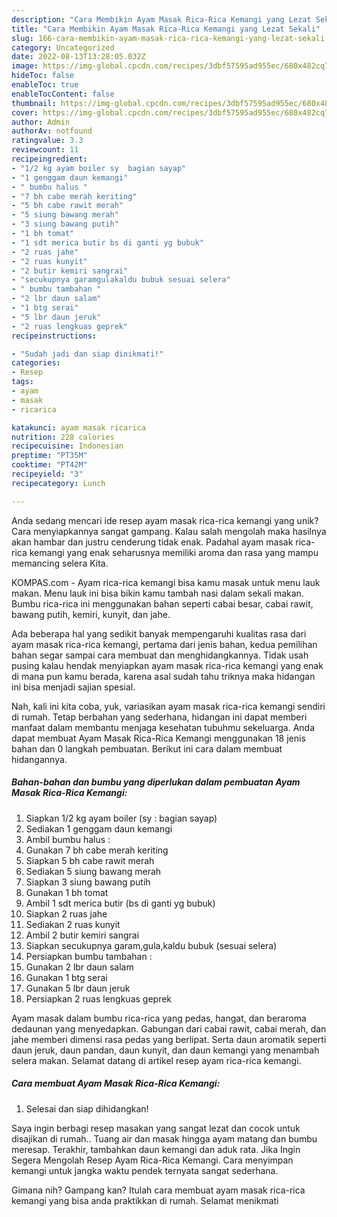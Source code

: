 ```yaml
---
description: "Cara Membikin Ayam Masak Rica-Rica Kemangi yang Lezat Sekali"
title: "Cara Membikin Ayam Masak Rica-Rica Kemangi yang Lezat Sekali"
slug: 166-cara-membikin-ayam-masak-rica-rica-kemangi-yang-lezat-sekali
category: Uncategorized
date: 2022-08-13T13:28:05.032Z
image: https://img-global.cpcdn.com/recipes/3dbf57595ad955ec/680x482cq70/ayam-masak-rica-rica-kemangi-foto-resep-utama.jpg
hideToc: false
enableToc: true
enableTocContent: false
thumbnail: https://img-global.cpcdn.com/recipes/3dbf57595ad955ec/680x482cq70/ayam-masak-rica-rica-kemangi-foto-resep-utama.jpg
cover: https://img-global.cpcdn.com/recipes/3dbf57595ad955ec/680x482cq70/ayam-masak-rica-rica-kemangi-foto-resep-utama.jpg
author: Admin
authorAv: notfound
ratingvalue: 3.3
reviewcount: 11
recipeingredient:
- "1/2 kg ayam boiler sy  bagian sayap"
- "1 genggam daun kemangi"
- " bumbu halus "
- "7 bh cabe merah keriting"
- "5 bh cabe rawit merah"
- "5 siung bawang merah"
- "3 siung bawang putih"
- "1 bh tomat"
- "1 sdt merica butir bs di ganti yg bubuk"
- "2 ruas jahe"
- "2 ruas kunyit"
- "2 butir kemiri sangrai"
- "secukupnya garamgulakaldu bubuk sesuai selera"
- " bumbu tambahan "
- "2 lbr daun salam"
- "1 btg serai"
- "5 lbr daun jeruk"
- "2 ruas lengkuas geprek"
recipeinstructions:

- "Sudah jadi dan siap dinikmati!"
categories:
- Resep
tags:
- ayam
- masak
- ricarica

katakunci: ayam masak ricarica 
nutrition: 228 calories
recipecuisine: Indonesian
preptime: "PT35M"
cooktime: "PT42M"
recipeyield: "3"
recipecategory: Lunch

---
```





Anda sedang mencari ide resep ayam masak rica-rica kemangi yang unik? Cara menyiapkannya sangat gampang. Kalau salah mengolah maka hasilnya akan hambar dan justru cenderung tidak enak. Padahal ayam masak rica-rica kemangi yang enak seharusnya memiliki aroma dan rasa yang mampu memancing selera Kita.





KOMPAS.com - Ayam rica-rica kemangi bisa kamu masak untuk menu lauk makan. Menu lauk ini bisa bikin kamu tambah nasi dalam sekali makan. Bumbu rica-rica ini menggunakan bahan seperti cabai besar, cabai rawit, bawang putih, kemiri, kunyit, dan jahe.

Ada beberapa hal yang sedikit banyak mempengaruhi kualitas rasa dari ayam masak rica-rica kemangi, pertama dari jenis bahan, kedua pemilihan bahan segar sampai cara membuat dan menghidangkannya. Tidak usah pusing kalau hendak menyiapkan ayam masak rica-rica kemangi yang enak di mana pun kamu berada, karena asal sudah tahu triknya maka hidangan ini bisa menjadi sajian spesial.






Nah, kali ini kita coba, yuk, variasikan ayam masak rica-rica kemangi sendiri di rumah. Tetap berbahan yang sederhana, hidangan ini dapat memberi manfaat dalam membantu menjaga kesehatan tubuhmu sekeluarga. Anda dapat membuat Ayam Masak Rica-Rica Kemangi menggunakan 18 jenis bahan dan 0 langkah pembuatan. Berikut ini cara dalam membuat hidangannya.

<!--inarticleads1-->

##### Bahan-bahan dan bumbu yang diperlukan dalam pembuatan Ayam Masak Rica-Rica Kemangi:

1. Siapkan 1/2 kg ayam boiler (sy : bagian sayap)
1. Sediakan 1 genggam daun kemangi
1. Ambil  bumbu halus :
1. Gunakan 7 bh cabe merah keriting
1. Siapkan 5 bh cabe rawit merah
1. Sediakan 5 siung bawang merah
1. Siapkan 3 siung bawang putih
1. Gunakan 1 bh tomat
1. Ambil 1 sdt merica butir (bs di ganti yg bubuk)
1. Siapkan 2 ruas jahe
1. Sediakan 2 ruas kunyit
1. Ambil 2 butir kemiri sangrai
1. Siapkan secukupnya garam,gula,kaldu bubuk (sesuai selera)
1. Persiapkan  bumbu tambahan :
1. Gunakan 2 lbr daun salam
1. Gunakan 1 btg serai
1. Gunakan 5 lbr daun jeruk
1. Persiapkan 2 ruas lengkuas geprek


Ayam masak dalam bumbu rica-rica yang pedas, hangat, dan beraroma dedaunan yang menyedapkan. Gabungan dari cabai rawit, cabai merah, dan jahe memberi dimensi rasa pedas yang berlipat. Serta daun aromatik seperti daun jeruk, daun pandan, daun kunyit, dan daun kemangi yang menambah selera makan. Selamat datang di artikel resep ayam rica-rica kemangi. 

<!--inarticleads2-->

##### Cara membuat Ayam Masak Rica-Rica Kemangi:


1. Selesai dan siap dihidangkan!

Saya ingin berbagi resep masakan yang sangat lezat dan cocok untuk disajikan di rumah.. Tuang air dan masak hingga ayam matang dan bumbu meresap. Terakhir, tambahkan daun kemangi dan aduk rata. Jika Ingin Segera Mengolah Resep Ayam Rica-Rica Kemangi. Cara menyimpan kemangi untuk jangka waktu pendek ternyata sangat sederhana. 

Gimana nih? Gampang kan? Itulah cara membuat ayam masak rica-rica kemangi yang bisa anda praktikkan di rumah. Selamat menikmati
